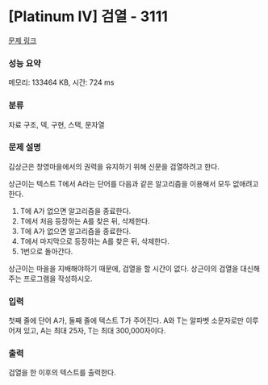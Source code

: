 # [Platinum IV] 검열 - 3111 

[문제 링크](https://www.acmicpc.net/problem/3111) 

### 성능 요약

메모리: 133464 KB, 시간: 724 ms

### 분류

자료 구조, 덱, 구현, 스택, 문자열

### 문제 설명

<p>김상근은 창영마을에서의 권력을 유지하기 위해 신문을 검열하려고 한다.</p>

<p>상근이는 텍스트 T에서 A라는 단어를 다음과 같은 알고리즘을 이용해서 모두 없애려고 한다.</p>

<ol>
	<li>T에 A가 없으면 알고리즘을 종료한다.</li>
	<li>T에서 처음 등장하는 A를 찾은 뒤, 삭제한다.</li>
	<li>T에 A가 없으면 알고리즘을 종료한다.</li>
	<li>T에서 마지막으로 등장하는 A를 찾은 뒤, 삭제한다.</li>
	<li>1번으로 돌아간다.</li>
</ol>

<p>상근이는 마을을 지배해야하기 때문에, 검열을 할 시간이 없다. 상근이의 검열을 대신해주는 프로그램을 작성하시오. </p>

### 입력 

 <p>첫째 줄에 단어 A가, 둘째 줄에 텍스트 T가 주어진다. A와 T는 알파벳 소문자로만 이루어져 있고, A는 최대 25자, T는 최대 300,000자이다.</p>

### 출력 

 <p>검열을 한 이후의 텍스트를 출력한다.</p>

